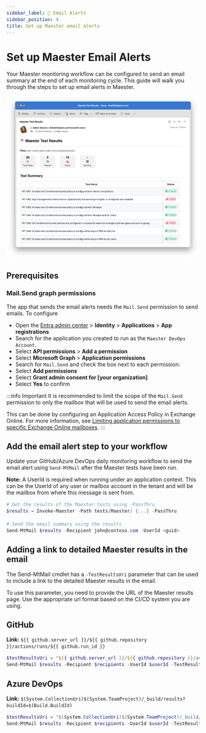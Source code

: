 ```yaml
---
sidebar_label: 📧 Email Alerts
sidebar_position: 4
title: Set up Maester email alerts
---
```


# Set up Maester Email Alerts

Your Maester monitoring workflow can be configured to send an email summary at the end of each monitoring cycle. This guide will walk you through the steps to set up email alerts in Maester.

![Email Alerts](assets/email-alert-test-results.png)

## Prerequisites

### Mail.Send graph permissions

The app that sends the email alerts needs the `Mail.Send` permission to send emails. To configure

- Open the [Entra admin center](https://entra.microsoft.com) > **Identity** > **Applications** > **App registrations**
- Search for the application you created to run as the `Maester DevOps Account`.
- Select **API permissions** > **Add a permission**
- Select **Microsoft Graph** > **Application permissions**
- Search for `Mail.Send` and check the box next to each permission:
- Select **Add permissions**
- Select **Grant admin consent for [your organization]**
- Select **Yes** to confirm

:::info Important
It is recommended to limit the scope of the `Mail.Send` permission to only the mailbox that will be used to send the email alerts.

This can be done by configuring an Application Access Policy in Exchange Online. For more information, see [Limiting application permissions to specific Exchange Online mailboxes](https://learn.microsoft.com/graph/auth-limit-mailbox-access).
:::

## Add the email alert step to your workflow

Update your GitHub/Azure DevOps daily monitoring workflow to send the email alert using `Send-MtMail` after the Maester tests have been run.

**Note:** A UserId is required when running under an application context. This can be the UserId of any user or mailbox account in the tenant and will be the mailbox from where this message is sent from.

```powershell
# Get the results of the Maester tests using -PassThru
$results = Invoke-Maester -Path tests/Maester/ {...} -PassThru

# Send the email summary using the results
Send-MtMail $results -Recipient john@contoso.com -UserId <guid>
```

## Adding a link to detailed Maester results in the email

The Send-MtMail cmdlet has a `-TestResultsUri` parameter that can be used to include a link to the detailed Maester results in the email.

To use this parameter, you need to provide the URL of the Maester results page. Use the appropriate url format based on the CI/CD system you are using.

## GitHub

**Link:** `${{ github.server_url }}/${{ github.repository }}/actions/runs/${{ github.run_id }}`

```powershell
$testResultsUri = "${{ github.server_url }}/${{ github.repository }}/actions/runs/${{ github.run_id }}"
Send-MtMail $results -Recipient $recipients -UserId $userId -TestResultsUri $testResultsUri
```

## Azure DevOps
**Link:** `$(System.CollectionUri)$(System.TeamProject)/_build/results?buildId=$(Build.BuildId)`

```powershell
$testResultsUri = "$(System.CollectionUri)$(System.TeamProject)/_build/results?buildId=$(Build.BuildId)"
Send-MtMail $results -Recipient $recipients -UserId $userId -TestResultsUri $testResultsUri
```
